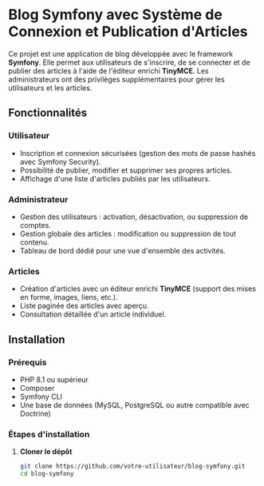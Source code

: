 # Blog Symfony avec Système de Connexion et Publication d'Articles

Ce projet est une application de blog développée avec le framework **Symfony**. Elle permet aux utilisateurs de s'inscrire, de se connecter et de publier des articles à l'aide de l'éditeur enrichi **TinyMCE**. Les administrateurs ont des privilèges supplémentaires pour gérer les utilisateurs et les articles.

## Fonctionnalités

### Utilisateur
- Inscription et connexion sécurisées (gestion des mots de passe hashés avec Symfony Security).
- Possibilité de publier, modifier et supprimer ses propres articles.
- Affichage d'une liste d'articles publiés par les utilisateurs.

### Administrateur
- Gestion des utilisateurs : activation, désactivation, ou suppression de comptes.
- Gestion globale des articles : modification ou suppression de tout contenu.
- Tableau de bord dédié pour une vue d'ensemble des activités.

### Articles
- Création d'articles avec un éditeur enrichi **TinyMCE** (support des mises en forme, images, liens, etc.).
- Liste paginée des articles avec aperçu.
- Consultation détaillée d'un article individuel.

## Installation

### Prérequis
- PHP 8.1 ou supérieur
- Composer
- Symfony CLI
- Une base de données (MySQL, PostgreSQL ou autre compatible avec Doctrine)

### Étapes d'installation

1. **Cloner le dépôt**
   ```bash
   git clone https://github.com/votre-utilisateur/blog-symfony.git
   cd blog-symfony
